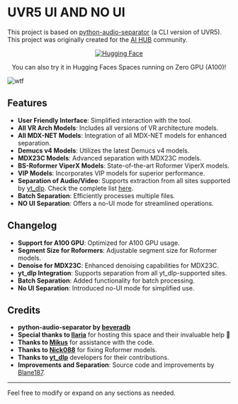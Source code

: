 
# UVR5 UI AND NO UI

This project is based on [python-audio-separator](https://github.com/karaokenerds/python-audio-separator) (a CLI version of UVR5). This project was originally created for the [AI ​​HUB](https://discord.gg/aihub) community.
</div>
<div align="center">
  
[![Hugging Face](https://huggingface.co/datasets/huggingface/badges/resolve/main/open-in-hf-spaces-xl-dark.svg?download=true)](https://huggingface.co/spaces/TheStinger/UVR5_UI)

You can also try it in Hugging Faces Spaces running on Zero GPU (A100)!

</div>


![wtf](https://count.nett.moe/get/uvr5_ui_colab/img?theme=rule34)

## Features

- **User Friendly Interface**: Simplified interaction with the tool.
- **All VR Arch Models**: Includes all versions of VR architecture models.
- **All MDX-NET Models**: Integration of all MDX-NET models for enhanced separation.
- **Demucs v4 Models**: Utilizes the latest Demucs v4 models.
- **MDX23C Models**: Advanced separation with MDX23C models.
- **BS-Roformer ViperX Models**: State-of-the-art Roformer ViperX models.
- **VIP Models**: Incorporates VIP models for superior performance.
- **Separation of Audio/Video**: Supports extraction from all sites supported by [yt_dlp](https://github.com/yt-dlp/yt-dlp). Check the complete list [here](https://github.com/yt-dlp/yt-dlp/blob/master/supportedsites.md).
- **Batch Separation**: Efficiently processes multiple files.
- **NO UI Separation**: Offers a no-UI mode for streamlined operations.

## Changelog

- **Support for A100 GPU**: Optimized for A100 GPU usage.
- **Segment Size for Roformers**: Adjustable segment size for Roformer models.
- **Denoise for MDX23C**: Enhanced denoising capabilities for MDX23C.
- **yt_dlp Integration**: Supports separation from all yt_dlp-supported sites.
- **Batch Separation**: Added functionality for batch processing.
- **No UI Separation**: Introduced no-UI mode for simplified use.

## Credits

- **python-audio-separator by [beveradb](https://github.com/beveradb)**
- **Special thanks to [Ilaria](https://github.com/TheStingerX)** for hosting this space and their invaluable help 💖
- **Thanks to [Mikus](https://github.com/cappuch)** for assistance with the code.
- **Thanks to [Nick088](https://github.com/Nick088Official)** for fixing Roformer models.
- **Thanks to [yt_dlp](https://github.com/yt-dlp/yt-dlp)** developers for their contributions.
- **Improvements and Separation**: Source code and improvements by [Blane187](https://huggingface.co/Blane187).

---

Feel free to modify or expand on any sections as needed.

